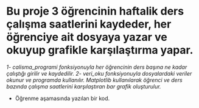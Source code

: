 # Bu proje 3 öğrencinin haftalik ders çalışma saatlerini kaydeder, her öğrenciye ait dosyaya yazar ve okuyup grafikle karşılaştırma yapar.

*1- calisma_programi fonksiyonuyla her öğrencinin ders başına ne kadar çalıştığı girilir ve kaydedilir.*
*2- veri_oku fonksiyonuyla dosyalardaki veriler okunur ve programda kullanılır.*
*Matplotlib kullanılarak öğrenci ve ders bazında çalışma saatlerini karşılaştıran bar grafik oluşturulur.*

- Öğrenme aşamasında yazılan bir kod.
